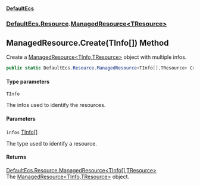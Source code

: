 #### [DefaultEcs](DefaultEcs.md 'DefaultEcs')
### [DefaultEcs.Resource](DefaultEcs.md#DefaultEcs.Resource 'DefaultEcs.Resource').[ManagedResource&lt;TResource&gt;](ManagedResource_TResource_.md 'DefaultEcs.Resource.ManagedResource<TResource>')

## ManagedResource<TResource>.Create<TInfo>(TInfo[]) Method

Create a [ManagedResource&lt;TInfo,TResource&gt;](ManagedResource_TInfo,TResource_.md 'DefaultEcs.Resource.ManagedResource<TInfo,TResource>') object with multiple infos.

```csharp
public static DefaultEcs.Resource.ManagedResource<TInfo[],TResource> Create<TInfo>(params TInfo[] infos);
```
#### Type parameters

<a name='DefaultEcs.Resource.ManagedResource_TResource_.Create_TInfo_(TInfo[]).TInfo'></a>

`TInfo`

The infos used to identify the resources.
#### Parameters

<a name='DefaultEcs.Resource.ManagedResource_TResource_.Create_TInfo_(TInfo[]).infos'></a>

`infos` [TInfo](ManagedResource_TResource_.Create_TInfo_(TInfo[]).md#DefaultEcs.Resource.ManagedResource_TResource_.Create_TInfo_(TInfo[]).TInfo 'DefaultEcs.Resource.ManagedResource<TResource>.Create<TInfo>(TInfo[]).TInfo')[[]](https://docs.microsoft.com/en-us/dotnet/api/System.Array 'System.Array')

The type used to identify a resource.

#### Returns
[DefaultEcs.Resource.ManagedResource&lt;](ManagedResource_TInfo,TResource_.md 'DefaultEcs.Resource.ManagedResource<TInfo,TResource>')[TInfo](ManagedResource_TResource_.Create_TInfo_(TInfo[]).md#DefaultEcs.Resource.ManagedResource_TResource_.Create_TInfo_(TInfo[]).TInfo 'DefaultEcs.Resource.ManagedResource<TResource>.Create<TInfo>(TInfo[]).TInfo')[[]](https://docs.microsoft.com/en-us/dotnet/api/System.Array 'System.Array')[,](ManagedResource_TInfo,TResource_.md 'DefaultEcs.Resource.ManagedResource<TInfo,TResource>')[TResource](ManagedResource_TResource_.md#DefaultEcs.Resource.ManagedResource_TResource_.TResource 'DefaultEcs.Resource.ManagedResource<TResource>.TResource')[&gt;](ManagedResource_TInfo,TResource_.md 'DefaultEcs.Resource.ManagedResource<TInfo,TResource>')  
The [ManagedResource&lt;TInfo,TResource&gt;](ManagedResource_TInfo,TResource_.md 'DefaultEcs.Resource.ManagedResource<TInfo,TResource>') object.